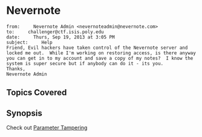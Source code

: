 # Nevernote
```
from:     Nevernote Admin <nevernoteadmin@nevernote.com>
to:     challenger@ctf.isis.poly.edu
date:     Thurs, Sep 19, 2013 at 3:05 PM
subject:     Help
Friend, Evil hackers have taken control of the Nevernote server and locked me out.  While I'm working on restoring access, is there anyway you can get in to my account and save a copy of my notes?  I know the system is super secure but if anybody can do it - its you.
Thanks,
Nevernote Admin
```
## Topics Covered

## Synopsis

Check out [Parameter Tampering](https://www.owasp.org/index.php/Web_Parameter_Tampering)